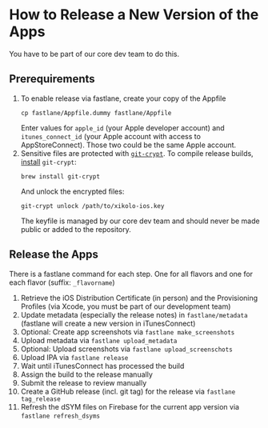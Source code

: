 # How to Release a New Version of the Apps

You have to be part of our core dev team to do this.

## Prerequirements

1. To enable release via fastlane, create your copy of the Appfile
   ```
   cp fastlane/Appfile.dummy fastlane/Appfile
   ```
   Enter values for `apple_id` (your Apple developer account) and `itunes_connect_id` (your Apple account with access to AppStoreConnect). Those two could be the same Apple account.
1. Sensitive files are protected with [`git-crypt`](https://github.com/AGWA/git-crypt/). To compile release builds, [install](https://www.agwa.name/projects/git-crypt/) `git-crypt`:
   ```
   brew install git-crypt
   ```
   And unlock the encrypted files:
   ```
   git-crypt unlock /path/to/xikolo-ios.key
   ```
   The keyfile is managed by our core dev team and should never be made public or added to the repository.

## Release the Apps

There is a fastlane command for each step. One for all flavors and one for each flavor (suffix: `_flavorname`)

1. Retrieve the iOS Distribution Certificate (in person) and the Provisioning Profiles (via Xcode, you must be part of our development team)
1. Update metadata (especially the release notes) in `fastlane/metadata` (fastlane will create a new version in iTunesConnect)
1. Optional: Create app screenshots via `fastlane make_screenshots`
1. Upload metadata via `fastlane upload_metadata`
1. Optional: Upload screenshots via `fastlane upload_screenschots`
1. Upload IPA via `fastlane release`
1. Wait until iTunesConnect has processed the build
1. Assign the build to the release manually
1. Submit the release to review manually
1. Create a GitHub release (incl. git tag) for the release via `fastlane tag_release`
1. Refresh the dSYM files on Firebase for the current app version via `fastlane refresh_dsyms`

